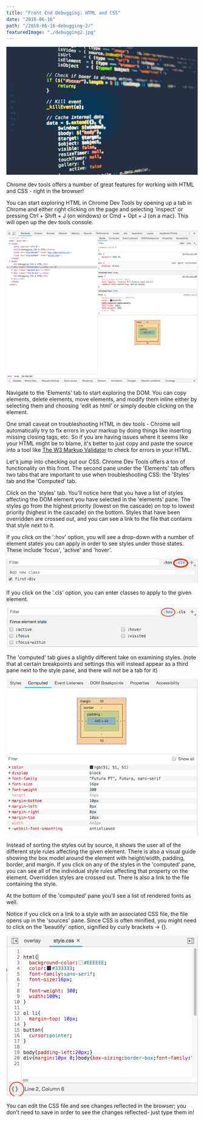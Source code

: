 ```yaml
---
title: "Front End Debugging: HTML and CSS"
date: "2018-06-16"
path: "/2018-06-16-debugging-2/"
featuredImage: "./debugging2.jpg"
---
```

![Debugging](./debugging2.jpg)



Chrome dev tools offers a number of great features for working with HTML and CSS - right in the browser!

You can start exploring HTML in Chrome Dev Tools by opening up a tab in Chrome and either right clicking on the page and selecting 'inspect' or pressing Ctrl + Shift + J (on windows) or Cmd + Opt + J (on a mac). This will open up the dev tools console.

![Elements Tab](./elements.png)

Navigate to the 'Elements' tab to start exploring the DOM. You can copy elements, delete elements, move elements, and modify them inline either by selecting them and choosing 'edit as html' or simply double clicking on the element.

One small caveat on troubleshooting HTML in dev tools - Chrome will automatically try to fix errors in your markup by doing things like inserting missing closing tags, etc. So if you are having issues where it seems like your HTML might be to blame, it's better to just copy and paste the source into a tool like [The W3 Markup Validator](https://validator.w3.org/) to check for errors in your HTML.

Let's jump into checking out our CSS. Chrome Dev Tools offers a ton of functionality on this front. The second pane under the 'Elements' tab offers two tabs that are important to use when troubleshooting CSS: the 'Styles' tab and the 'Computed' tab.

Click on the 'styles' tab. You'll notice here that you have a list of styles affecting the DOM element you have selected in the 'elements' pane. The styles go from the highest priority (lowest on the cascade)
on top to lowest priority (highest in the cascade) on the bottom. Styles that have been overridden are crossed out, and you can see a link to the file that contains that style next to it.

If you click on the ':hov' option, you will see a drop-down with a number of element states you can apply in order to see styles under those states. These include 'focus', 'active' and 'hover'.

![Class Selecting Option](./class.png)

If you click on the '.cls' option, you can enter classes to apply to the given element.

![Hover selecting Option](./hover.png)



The 'computed' tab gives a slightly different take on examining styles. (note that at certain breakpoints and settings this will instead appear as a third pane next to the style pane, and there will not be a tab for it)

![Computed Tab](./computed.png)

Instead of sorting the styles out by source, it shows the user all of the different style rules affecting the given element. There is also a visual guide showing the box model around the element with height/width, padding, border, and margin.
If you click on any of the styles in the 'computed' pane, you can see all of the individual style rules affecting that property on the element. Overridden styles are crossed out. There is also a link to the file containing the style.

At the bottom of the 'computed' pane you'll see a list of rendered fonts as well.

Notice if you click on a link to a style with an associated CSS file, the file opens up in the 'sources' pane. Since CSS is often minified, you might need to click on the 'beautify' option, signified by curly brackets -> {}.

![Beautify minified CSS](./beautify.png)

You can edit the CSS file and see changes reflected in the browser; you don't need to save in order to see the changes reflected- just type them in!

